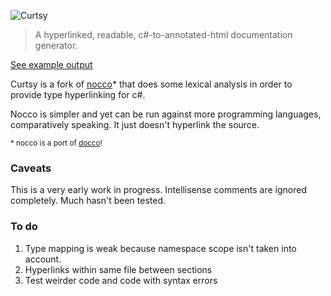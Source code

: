 ![Curtsy](https://s3.amazonaws.com/brandonc-img/curtsy.png)

> A hyperlinked, readable, c#-to-annotated-html documentation generator.

[See example output][pages]

Curtsy is a fork of [nocco][]* that does some lexical analysis in order to provide type hyperlinking for c#.

Nocco is simpler and yet can be run against more programming languages, comparatively speaking. It just doesn't hyperlink the source.

<small>* nocco is a port of [docco][]!</small>

### Caveats ###

This is a very early work in progress. Intellisense comments are ignored completely. Much hasn't been tested.

### To do ###

1. Type mapping is weak because namespace scope isn't taken into account.
2. Hyperlinks within same file between sections
3. Test weirder code and code with syntax errors

[docco]: http://jashkenas.github.com/docco/
[nocco]: http://dontangg.github.com/nocco/
[pages]: http://brandoncroft.com/curtsy/